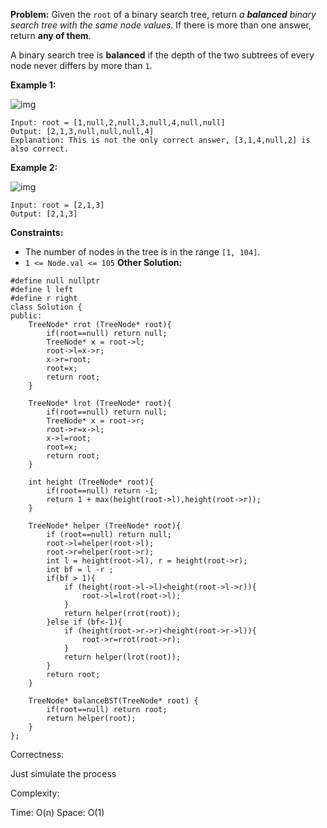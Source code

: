 **Problem:**
Given the `root` of a binary search tree, return *a **balanced** binary search tree with the same node values*. If there is more than one answer, return **any of them**.

A binary search tree is **balanced** if the depth of the two subtrees of every node never differs by more than `1`.

 

**Example 1:**

![img](https://assets.leetcode.com/uploads/2021/08/10/balance1-tree.jpg)

```
Input: root = [1,null,2,null,3,null,4,null,null]
Output: [2,1,3,null,null,null,4]
Explanation: This is not the only correct answer, [3,1,4,null,2] is also correct.
```

**Example 2:**

![img](https://assets.leetcode.com/uploads/2021/08/10/balanced2-tree.jpg)

```
Input: root = [2,1,3]
Output: [2,1,3]
```

 

**Constraints:**

- The number of nodes in the tree is in the range `[1, 104]`.
- `1 <= Node.val <= 105`
**Other Solution:**
```
#define null nullptr
#define l left
#define r right
class Solution {
public:
    TreeNode* rrot (TreeNode* root){
        if(root==null) return null;
        TreeNode* x = root->l;
        root->l=x->r;
        x->r=root;
        root=x;
        return root;
    }
    
    TreeNode* lrot (TreeNode* root){
        if(root==null) return null;
        TreeNode* x = root->r;
        root->r=x->l;
        x->l=root;
        root=x;
        return root;
    }
    
    int height (TreeNode* root){
        if(root==null) return -1;
        return 1 + max(height(root->l),height(root->r));
    }
    
    TreeNode* helper (TreeNode* root){
        if (root==null) return null;
        root->l=helper(root->l);
        root->r=helper(root->r);
        int l = height(root->l), r = height(root->r);
        int bf = l -r ;
        if(bf > 1){
            if (height(root->l->l)<height(root->l->r)){
                root->l=lrot(root->l);
            }
            return helper(rrot(root));
        }else if (bf<-1){
            if (height(root->r->r)<height(root->r->l)){
                root->r=rrot(root->r);
            }
            return helper(lrot(root));
        }
        return root;
    }
    
    TreeNode* balanceBST(TreeNode* root) {
        if(root==null) return root;
        return helper(root);
    }
};
```
Correctness:

Just simulate the process

Complexity:

Time: O(n)
Space: O(1)